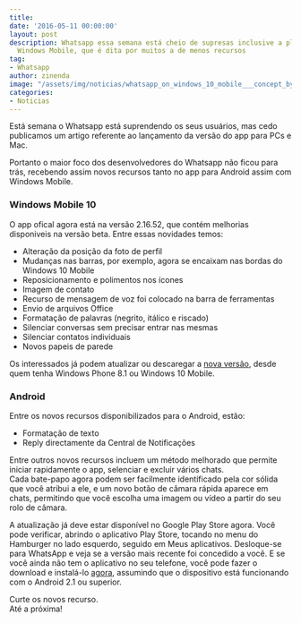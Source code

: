 ```yaml
---
title: 
date: '2016-05-11 00:00:00'
layout: post
description: Whatsapp essa semana está cheio de supresas inclusive a plataforma do
  Windows Mobile, que é dita por muitos a de menos recursos
tag:
- Whatsapp
author: zinenda
image: "/assets/img/noticias/whatsapp_on_windows_10_mobile___concept_by_bannax1994-d8w982a.jpg"
categories:
- Noticias
---
```


Está semana o Whatsapp está suprendendo os seus usuários, mas cedo publicamos um artigo referente ao lançamento da versão do app para PCs e Mac.

Portanto o maior foco dos desenvolvedores do Whatsapp não ficou para trás, recebendo assim novos recursos tanto no app para Android assim com Windows Mobile.

### Windows Mobile 10

O app ofical agora está na versão 2.16.52, que contém melhorias disponiveis na versão beta.
Entre essas novidades temos:

- Alteração da posição da foto de perfil
- Mudanças nas barras, por exemplo, agora se encaixam nas bordas do Windows 10 Mobile
- Reposicionamento e polimentos nos ícones
- Imagem de contato
- Recurso de mensagem de voz foi colocado na barra de ferramentas
- Envio de arquivos Office
- Formatação de palavras (negrito, itálico e riscado)
- Silenciar conversas sem precisar entrar nas mesmas
- Silenciar contatos individuais
- Novos papeis de parede

Os interessados já podem atualizar ou descaregar a [nova versão](https://www.microsoft.com/pt-br/store/apps/whatsapp/9wzdncrdfwbs), desde quem tenha Windows Phone 8.1 ou Windows 10 Mobile.

### Android

Entre os novos recursos disponibilizados para o Android, estão:

- Formatação de texto
- Reply directamente da Central de Notificações

Entre outros novos recursos incluem um método melhorado que permite iniciar rapidamente o app, selenciar e excluir vários chats. <br>
Cada bate-papo agora podem ser facilmente identificado pela cor sólida que você atribui a ele, e um novo botão de câmara rápida aparece em chats, permitindo que você escolha uma imagem ou vídeo a partir do seu rolo de câmara.

A atualização já deve estar disponível no Google Play Store agora. 
Você pode verificar, abrindo o aplicativo Play Store, tocando no menu do Hamburger no lado esquerdo, seguido em Meus aplicativos. 
Desloque-se para WhatsApp e veja se a versão mais recente foi concedido a você. 
E se você ainda não tem o aplicativo no seu telefone, você pode fazer o download e instalá-lo [agora](https://play.google.com/store/apps/details?id=com.whatsapp&hl=en), assumindo que o dispositivo está funcionando com o Android 2.1 ou superior.

Curte os novos recurso. <br>
Até a próxima!